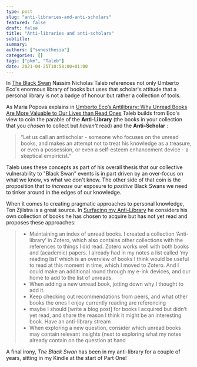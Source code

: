 ```yaml
---
type: post
slug: "anti-libraries-and-anti-scholars"
featured: false
draft: false
title: "Anti-libraries and anti-scholars"
subtitle: 
summary: 
authors: ["synesthesia"]
categories: []
tags: ["pkm", "Taleb"]
date: 2021-04-25T10:58:00+01:00
---
```


In [The Black Swan](https://www.worldcat.org/title/black-swan-the-impact-of-the-highly-improbable/oclc/71833470&referer=brief_results) Nassim Nicholas Taleb references not only Umberto Eco's enormous library of books but uses that scholar's  attitude that a personal library is not a badge of honour but rather a collection of tools.

As Maria Popova explains in [Umberto Eco’s Antilibrary: Why Unread Books Are More Valuable to Our Lives than Read Ones](https://www.brainpickings.org/2015/03/24/umberto-eco-antilibrary/) Taleb builds from Eco's view to coin the parable of the **Anti-Library** (the books in your collection that you _chosen_ to collect but _haven't_ read) and the **Anti-Scholar** :

> “Let us call an antischolar - someone who focuses on the unread books, and makes an attempt not to treat his knowledge as a treasure, or even a possession, or even a self-esteem enhancement device - a skeptical empiricist.”

Taleb uses these concepts as part of his overall thesis that our collective vulnerability to "Black Swan" events is in part driven by an over-focus on what we know, vs what we don't know. The other side of that coin is the proposition that to _increase_ our exposure to _positive_ Black Swans we need to tinker around in the edges of our knowledge.

When it comes to creating pragmatic approaches to personal knowledge, Ton Zjilstra is a great source. In [Surfacing my Anti-Library](https://www.zylstra.org/blog/2021/02/surfacing-my-anti-library/) he considers his own collection of books he has chosen to acquire but has not yet read and proposes these approaches:

> - Maintaining an index of unread books. I created a collection ‘Anti-library’ in Zotero, which also contains other collections with the references to things I did read. Zotero works well with both books and (academic) papers. I already had in my notes a list called ‘my reading list’ which is an overview of books I think would be useful to read at this moment in time, which I moved to Zotero. And I could make an additional round through my e-ink devices, and our home to add to the list of unreads.
> - When adding a new unread book, jotting down why I thought to add it.
> - Keep checking out recommendations from peers, and what other books the ones I enjoy currently reading are referencing
> - maybe I should  [write a blog post] for books I acquired but didn’t yet read, and share the reason I think it might be an interesting book. Have an anti-library stream
> - When exploring a new question, consider which unread books may contain relevant insights (next to exploring what my notes already contain on the question at hand

A final irony, _The Black Swan_ has been in my anti-library for a couple of years, sitting in my Kindle at the start of Part One!
